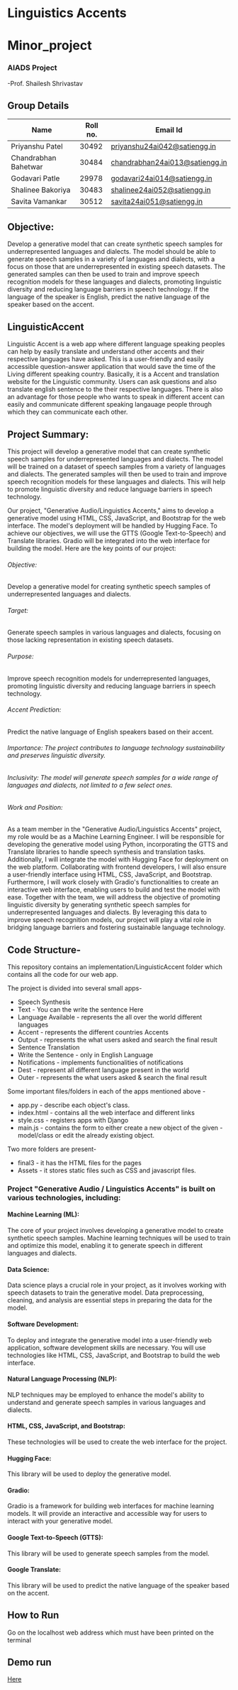 # Linguistics Accents
# Minor_project
### AIADS Project
-Prof. Shailesh Shrivastav

## Group Details
| Name | Roll no. | Email Id | 
| --- | --- | --- |
|Priyanshu Patel | 30492 |priyanshu24ai042@satiengg.in |
|Chandrabhan Bahetwar | 30484 |chandrabhan24ai013@satiengg.in |
|Godavari Patle | 29978 |godavari24ai014@satiengg.in |
|Shalinee Bakoriya | 30483 | shalinee24ai052@satiengg.in |
|Savita Vamankar | 30512 | savita24ai051@satiengg.in |

## Objective:

Develop a generative model that can create synthetic speech samples for underrepresented languages and dialects.
The model should be able to generate speech samples in a variety of languages and dialects, with a focus on those that are underrepresented in existing speech datasets.
The generated samples can then be used to train and improve speech recognition models for these languages and dialects, promoting linguistic diversity and reducing language barriers in speech technology.
If the language of the speaker is English, predict the native language of the speaker based on the accent.

## LinguisticAccent
Linguistic Accent is a web app where different language speaking peoples can help by easily translate and understand other accents and their respective languages have asked. This is a user-friendly and easily accessible question-answer application that would save the time of the Living different speaking country. Basically, it is a Accent and translation website for the Linguistic community. Users can ask questions and also translate english sentence to the their respective languages. There is also an advantage for those people who wants to speak in different accent can easily and communicate different speaking langauage people through which they can communicate each other.

## Project Summary:

This project will develop a generative model that can create synthetic speech samples for underrepresented languages and dialects. The model will be trained on a dataset of speech samples from a variety of languages and dialects. The generated samples will then be used to train and improve speech recognition models for these languages and dialects. This will help to promote linguistic diversity and reduce language barriers in speech technology.

Our project, "Generative Audio/Linguistics Accents," aims to develop a generative model using HTML, CSS, JavaScript, and Bootstrap for the web interface. The model's deployment will be handled by Hugging Face. To achieve our objectives, we will use the GTTS (Google Text-to-Speech) and Translate libraries. Gradio will be integrated into the web interface for building the model. Here are the key points of our project:

###### Objective: 
Develop a generative model for creating synthetic speech samples of underrepresented languages and dialects.
###### Target: 
Generate speech samples in various languages and dialects, focusing on those lacking representation in existing speech datasets.
###### Purpose:
Improve speech recognition models for underrepresented languages, promoting linguistic diversity and reducing language barriers in speech technology.
###### Accent Prediction:
Predict the native language of English speakers based on their accent.
###### Importance: The project contributes to language technology sustainability and preserves linguistic diversity.
###### Inclusivity: The model will generate speech samples for a wide range of languages and dialects, not limited to a few select ones.
###### Work and Position:

As a team member in the "Generative Audio/Linguistics Accents" project, my role would be as a Machine Learning Engineer. I will be responsible for developing the generative model using Python, incorporating the GTTS and Translate libraries to handle speech synthesis and translation tasks. Additionally, I will integrate the model with Hugging Face for deployment on the web platform. Collaborating with frontend developers, I will also ensure a user-friendly interface using HTML, CSS, JavaScript, and Bootstrap. Furthermore, I will work closely with Gradio's functionalities to create an interactive web interface, enabling users to build and test the model with ease.
Together with the team, we will address the objective of promoting linguistic diversity by generating synthetic speech samples for underrepresented languages and dialects. By leveraging this data to improve speech recognition models, our project will play a vital role in bridging language barriers and fostering sustainable language technology.

## Code Structure-

This repository contains an implementation/LinguisticAccent folder which contains all the code for our web app.

The project is divided into several small apps-
- Speech Synthesis
- Text - You can the write the sentence Here
- Language Available - represents the all over the world different languages 
- Accent - represents the different countries Accents
- Output - represents the what users asked and search the final result
- Sentence Translation
- Write the Sentence - only in English Language 
- Notifications - implements functionalities of notifications
- Dest - represent all different language present in the world 
- Outer - represents the what users asked & search the final result


Some important files/folders in each of the apps mentioned above -
- app.py - describe each object's class.
- index.html - contains all the web interface and different links
- style.css - registers apps with Django
- main.js - contains the form to either create a new object of the given - model/class or edit the already existing object.

Two more folders are present-
- final3 - it has the HTML files for the pages
- Assets - it stores static files such as CSS and javascript files.
  
 ### Project "Generative Audio / Linguistics Accents" is built on various technologies, including:

#### Machine Learning (ML):
The core of your project involves developing a generative model to create synthetic speech samples. Machine learning techniques will be used to train and optimize this model, enabling it to generate speech in different languages and dialects.
#### Data Science: 
Data science plays a crucial role in your project, as it involves working with speech datasets to train the generative model. Data preprocessing, cleaning, and analysis are essential steps in preparing the data for the model.

#### Software Development: 
To deploy and integrate the generative model into a user-friendly web application, software development skills are necessary. You will use technologies like HTML, CSS, JavaScript, and Bootstrap to build the web interface.

#### Natural Language Processing (NLP):
NLP techniques may be employed to enhance the model's ability to understand and generate speech samples in various languages and dialects.  

#### HTML, CSS, JavaScript, and Bootstrap:
These technologies will be used to create the web interface for the project.
#### Hugging Face: 
This library will be used to deploy the generative model.
#### Gradio: 
Gradio is a framework for building web interfaces for machine learning models. It will provide an interactive and accessible way for users to interact with your generative model.
#### Google Text-to-Speech (GTTS):
This library will be used to generate speech samples from the model.
#### Google Translate:
This library will be used to predict the native language of the speaker based on the accent.


## How to Run 

Go on the localhost web address which must have been printed on the terminal

## Demo run
[Here]((https://huggingface.co/spaces/priyanshu02/check-generative-audio))
